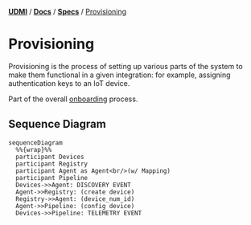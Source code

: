 [**UDMI**](../../) / [**Docs**](../) / [**Specs**](./) / [Provisioning](#)

# Provisioning

Provisioning is the process of setting up various parts of the system to make them
functional in a given integration: for example, assigning authentication keys to
an IoT device.

Part of the overall [onboarding](onboarding.md) process.

## Sequence Diagram

```mermaid
sequenceDiagram
  %%{wrap}%%
  participant Devices
  participant Registry
  participant Agent as Agent<br/>(w/ Mapping)
  participant Pipeline
  Devices->>Agent: DISCOVERY EVENT
  Agent->>Registry: (create device)
  Registry->>Agent: (device_num_id)
  Agent->>Pipeline: (config device)
  Devices->>Pipeline: TELEMETRY EVENT
```
